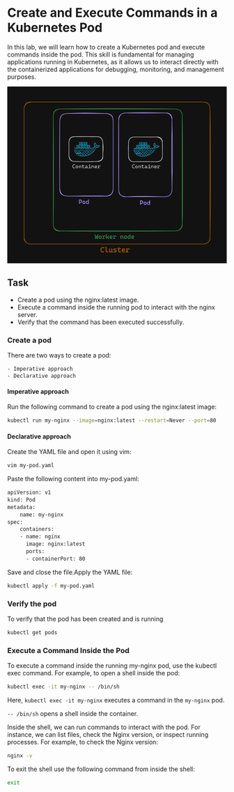 # Create and Execute Commands in a Kubernetes Pod

In this lab, we will learn how to create a Kubernetes pod and execute commands inside the pod. This skill is fundamental for managing applications running in Kubernetes, as it allows us to interact directly with the containerized applications for debugging, monitoring, and management purposes.

![alt text](images/f86a0710-f07d-4b08-a9be-4fc816972e5c.png)

## Task
- Create a pod using the nginx:latest image.
- Execute a command inside the running pod to interact with the nginx server.
- Verify that the command has been executed successfully.

### Create a pod
There are two ways to create a pod:

    - Imperative approach
    - Declarative approach

#### Imperative approach
Run the following command to create a pod using the nginx:latest image:
```sh
kubectl run my-nginx --image=nginx:latest --restart=Never --port=80
```
#### Declarative approach
Create the YAML file and open it using vim:
```sh
vim my-pod.yaml
```
Paste the following content into my-pod.yaml:
```sh
apiVersion: v1
kind: Pod
metadata:
    name: my-nginx
spec:
    containers:
    - name: nginx
      image: nginx:latest
      ports:
      - containerPort: 80
```
Save and close the file.Apply the YAML file:
```sh
kubectl apply -f my-pod.yaml
```

### Verify the pod
To verify that the pod has been created and is running
```sh
kubectl get pods
```

### Execute a Command Inside the Pod
To execute a command inside the running my-nginx pod, use the kubectl exec command. For example, to open a shell inside the pod:
```sh
kubectl exec -it my-nginx -- /bin/sh
```
Here, `kubectl exec -it my-nginx` executes a command in the `my-nginx` pod.

`-- /bin/sh` opens a shell inside the container.

Inside the shell, we can run commands to interact with the pod. For instance, we can list files, check the Nginx version, or inspect running processes. For example, to check the Nginx version:
```sh
nginx -v
```
To exit the shell use the following command from inside the shell:
```sh
exit
```
